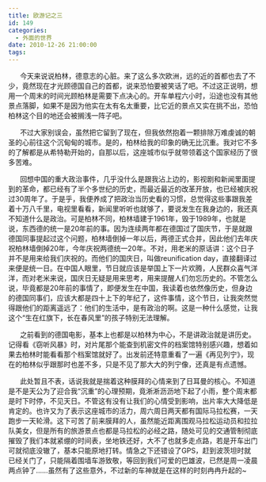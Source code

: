 ```yaml
---
title: 欧游记之三
id: 149
categories:
  - 外面的世界
date: 2010-12-26 21:00:00
tags:
---
```


&nbsp;&nbsp;&nbsp;&nbsp;&nbsp; 今天来说说柏林，德意志的心脏。来了这么多次欧洲，远的近的首都也去了不少，竟然现在才光顾德国自己的首都，说来恐怕要被笑话了吧。不过这正说明，想用一个周末的时间光顾柏林是需要下点决心的。开车单程六小时，沿途也没有其他景点落脚，如果不是因为他实在太有名太重要，比它近的景点又实在挑不出，恐怕柏林这个目的地还会被搁浅一阵子吧。

&nbsp;&nbsp;&nbsp;&nbsp;&nbsp; 不过大家别误会，虽然把它留到了现在，但我依然抱着一颗排除万难虔诚的朝圣的心前往这个沉甸甸的城市。是的，柏林给我的印象的确无比沉重。我对它不多的了解都是从希特勒开始的，自那以后，这座城市似乎就带领着这个国家经历了很多苦难。

&nbsp;&nbsp;&nbsp;&nbsp;&nbsp; 回想中国的重大政治事件，几乎没什么是跟我沾上边的，影视剧和新闻里面提到的革命，都已经有了半个多世纪的历史，而最近最近的改革开放，也已经被庆祝过30周年了。于是乎，我便养成了把政治当历史看的习惯，总觉得这些事跟我差着十万八千里，电视里看看，新闻里听听也就够了，要说发生在我身边的，我还真不知道什么是政治。可是柏林不同，柏林墙建于1961年，毁于1989年，也就是说，东西德的统一是20年前的事。因为连续两年都在德国过了国庆节，于是就跟德国同事提起过这个问题，柏林墙倒掉一年以后，两德正式合并，因此他们去年庆祝柏林墙倒掉20年，今年庆祝两德统一20年。不对，用老米的原话讲：这个日子并不是用来给我们庆祝的。而他们的国庆日，叫做reunification day，直接翻译过来便是统一日。在中国人眼里，节日就应该是举国上下一片欢腾，人民群众喜气洋洋，而对老米来说，国庆日无疑是用来思考，用来提醒人们勿忘历史的。不管怎么说，毕竟都是20年前的事情了，即便发生在中国，我读着也依然像历史，但身边的德国同事们，应该大都是四十上下的年纪了，这件事情，这个节日，让我突然觉得跟他们的距离遥远了：他们的生活中，是有政治的啊。这是一种什么感觉，让我这个&ldquo;生在红旗下，长在春风里&rdquo;的孩子特别无法理解。

&nbsp;&nbsp;&nbsp;&nbsp;&nbsp; 之前看到的德国电影，基本上也都是以柏林为中心，不是讲政治就是讲历史。记得看《窃听风暴》时，对片尾那个能查到机密文件的档案馆特别感兴趣，想着如果去柏林时能看看那个档案馆就好了。出发前还特意重看了一遍《再见列宁》，现在的柏林似乎跟那时也差不多，只是不见了那大大的列宁像，还真是有点遗憾。

&nbsp;&nbsp;&nbsp;&nbsp;&nbsp; 此处暂且不表，话说我就是揣着这种膜拜的心情来到了日耳曼的核心。不知道是不是天公为了迎合我&ldquo;沉重&rdquo;的心理预期，竟淅淅沥沥地下起了小雨，整个周末都是时下时停，不见天日。不管这有没有让我们的心情受到影响，出片率大大降低是肯定的。也许又为了表示这座城市的活力，周六周日两天都有国际马拉松赛，一天跑步一天轮滑。这下可苦了前来膜拜的人，虽然能近距离围观马拉松运动员和拉拉队美女，但是所有的旅游景点也都是马拉松的必经之路，随处可见的交通管制彻底摧毁了我们本就紧绷的时间表，坐地铁还好，大不了也就多走点路，若是开车出门可就彻底没辙了，基本只能原地打转。情急之下还错设了GPS，赶到波茨坦时就已经关门了，只能隔着围墙车游致敬，等回到我们可爱的巴雄波，已然是周一凌晨两点钟了&hellip;&hellip;虽然有了这些意外，不过新的车神就是在这样的时刻冉冉升起的~